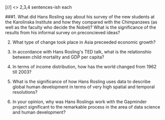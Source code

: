 [//] <> 2,3,4 sentences-ish each

###1. What did Hans Rosling say about his survey of the new students at the Karolinska Institute and how they compared with the Chimpanzees (as well as the faculty who decide the Nobel)? What is the significance of the results from his informal survey on preconcieved ideas?

2. What type of change took place in Asia preceeded economic growth?

3. In accordance with Hans Rosling's TED talk, what is the relationshio between child mortality and GDP per capita?

4. In terms of income distribution, how has the world changed from 1962 till 2003?

5. What is the significance of how Hans Rosling uses data to describe global human development in terms of very high spatial and temporal resolutions?

6. In your opinion, why was Hans Roslings work with the Gapminder project significant to the remarkable process in the area of data science and human development?
